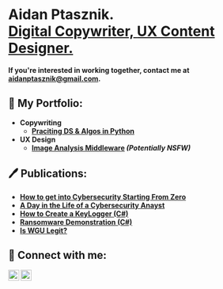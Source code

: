 <h1>Aidan Ptasznik. <br/>
<a href="https://github.com/joshmadakor1">Digital Copywriter, </a><a href="https://www.linkedin.com/in/joshmadakor/">UX Content Designer.</a></h1>

<b>If you're interested in working together, contact me at <a href="mailto:aidanptasznik@gmail.com"> aidanptasznik@gmail.com</a>.

<h2>📓 My Portfolio:</h2>

- <b>Copywriting</b>
  - [Praciting DS & Algos in Python](https://github.com/joshmadakor1/Algorithms-Practice)
- <b>UX Design</b>
  - [Image Analysis Middleware](https://github.com/joshmadakor1/4chan-Image-Analysis-Middleware-C964) <b><i>(Potentially NSFW)</b></i>

<h2>🖊 Publications:</h2>

- [How to get into Cybersecurity Starting From Zero](https://www.youtube.com/watch?v=a83ASGn_V_s)
- [A Day in the Life of a Cybersecurity Anayst](https://www.youtube.com/watch?v=uHy3oM7NnoU)
- [How to Create a KeyLogger (C#)](https://www.youtube.com/watch?v=N-L9hklSlNk)
- [Ransomware Demonstration (C#)](https://www.youtube.com/watch?v=OfvdQeh79s0)
- [Is WGU Legit?](https://www.youtube.com/watch?v=E2MwRWxDBkA)

<h2>📲 Connect with me:</h2>

[<img align="left" alt="AidanPtasznik | LinkedIn" width="22px" src="https://cdn.jsdelivr.net/npm/simple-icons@8.5.0/icons/linkedin.svg" />][linkedin]
[<img align="left" alt="AidanPtasznik | Gmail" width="22px" src="https://cdn.jsdelivr.net/npm/simple-icons@8.5.0/icons/gmail.svg" />][gmail]

[linkedin]: https://linkedin.com/in/aidanptasznik
[gmail]: mailto:aidanptasznik@gmail.com
<!--
**joshmadakor1/joshmadakor1** is a ✨ _special_ ✨ repository because its `README.md` (this file) appears on your GitHub profile.

Here are some ideas to get you started:

- 🔭 I’m currently working on ...
- 🌱 I’m currently learning ...
- 👯 I’m looking to collaborate on ...
- 🤔 I’m looking for help with ...
- 💬 Ask me about ...
- 📫 How to reach me: ...
- 😄 Pronouns: ...
- ⚡ Fun fact: ...
-->
